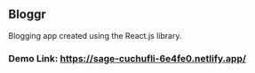 ## Bloggr

Blogging app created using the React.js library.


### Demo Link: https://sage-cuchufli-6e4fe0.netlify.app/
